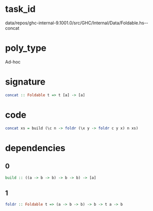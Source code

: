 
# task_id
data/repos/ghc-internal-9.1001.0/src/GHC/Internal/Data/Foldable.hs--concat

# poly_type
Ad-hoc

# signature
```haskell
concat :: Foldable t => t [a] -> [a]
```   

# code
```haskell
concat xs = build (\c n -> foldr (\x y -> foldr c y x) n xs)
```

# dependencies
## 0
```haskell
build :: ((a -> b -> b) -> b -> b) -> [a]
```
## 1
```haskell
foldr :: Foldable t => (a -> b -> b) -> b -> t a -> b
```